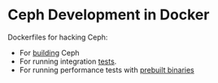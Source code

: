 # Ceph Development in Docker

Dockerfiles for hacking Ceph:

 * For [building](build) Ceph
 * For running integration [tests](teuth).
 * For running performance tests with [prebuilt binaries](teuth-prebuilt)

